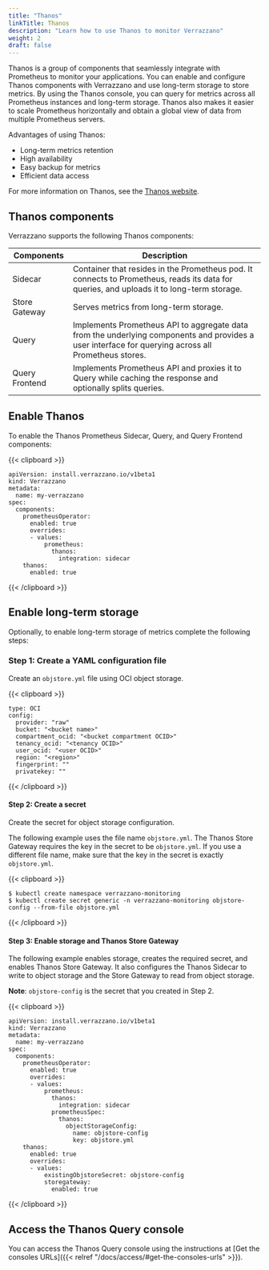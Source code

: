 ```yaml
---
title: "Thanos"
linkTitle: Thanos
description: "Learn how to use Thanos to monitor Verrazzano"
weight: 2
draft: false
---
```


Thanos is a group of components that seamlessly integrate with Prometheus to monitor your applications. You can enable and configure Thanos components with Verrazzano and use long-term storage to store metrics. By using the Thanos console, you can query for metrics across all Prometheus instances and long-term storage. Thanos also makes it easier to scale Prometheus horizontally and obtain a global view of data from multiple Prometheus servers.

Advantages of using Thanos:
- Long-term metrics retention
- High availability
- Easy backup for metrics
- Efficient data access

For more information on Thanos, see the [Thanos website](https://thanos.io/).

## Thanos components

Verrazzano supports the following Thanos components:

| Components     | Description                                                                                                                                         |
|----------------|-----------------------------------------------------------------------------------------------------------------------------------------------------|
| Sidecar        | Container that resides in the Prometheus pod. It connects to Prometheus, reads its data for queries, and uploads it to long-term storage.           |
| Store Gateway  | Serves metrics from long-term storage.                                                                                                              |
| Query          | Implements Prometheus API to aggregate data from the underlying components and provides a user interface for querying across all Prometheus stores. |
| Query Frontend | Implements Prometheus API and proxies it to Query while caching the response and optionally splits queries.                                        |

## Enable Thanos

To enable the Thanos Prometheus Sidecar, Query, and Query Frontend components:

{{< clipboard >}}
<div class="highlight">

```
apiVersion: install.verrazzano.io/v1beta1
kind: Verrazzano
metadata:
  name: my-verrazzano
spec:
  components:
    prometheusOperator:
      enabled: true
      overrides:
      - values:
          prometheus:
            thanos:
              integration: sidecar
    thanos:
      enabled: true
```

</div>
{{< /clipboard >}}

## Enable long-term storage

Optionally, to enable long-term storage of metrics complete the following steps:

### Step 1: Create a YAML configuration file

Create an `objstore.yml` file using OCI object storage.

{{< clipboard >}}
<div class="highlight">

```
type: OCI
config:
  provider: "raw"
  bucket: "<bucket name>"
  compartment_ocid: "<bucket compartment OCID>"
  tenancy_ocid: "<tenancy OCID>"
  user_ocid: "<user OCID>"
  region: "<region>"
  fingerprint: ""
  privatekey: ""
```

</div>
{{< /clipboard >}}

#### Step 2: Create a secret

Create the secret for object storage configuration.

The following example uses the file name `objstore.yml`. The Thanos Store Gateway requires the key in the secret to be `objstore.yml`. If you use a different file name, make sure that the key in the secret is exactly `objstore.yml`.

{{< clipboard >}}
<div class="highlight">

```
$ kubectl create namespace verrazzano-monitoring
$ kubectl create secret generic -n verrazzano-monitoring objstore-config --from-file objstore.yml
```

</div>
{{< /clipboard >}}

#### Step 3: Enable storage and Thanos Store Gateway

The following example enables storage, creates the required secret, and enables Thanos Store Gateway. It also configures the Thanos Sidecar to write to object storage and the Store Gateway to read from object storage.

**Note**: `objstore-config` is the secret that you created in Step 2.

{{< clipboard >}}
<div class="highlight">

```
apiVersion: install.verrazzano.io/v1beta1
kind: Verrazzano
metadata:
  name: my-verrazzano
spec:
  components:
    prometheusOperator:
      enabled: true
      overrides:
      - values:
          prometheus:
            thanos:
              integration: sidecar
            prometheusSpec:
              thanos:
                objectStorageConfig:
                  name: objstore-config
                  key: objstore.yml
    thanos:
      enabled: true
      overrides:
      - values:
          existingObjstoreSecret: objstore-config
          storegateway:
            enabled: true
```

</div>
{{< /clipboard >}}

## Access the Thanos Query console

You can access the Thanos Query console using the instructions at [Get the consoles URLs]({{< relref "/docs/access/#get-the-consoles-urls" >}}).
